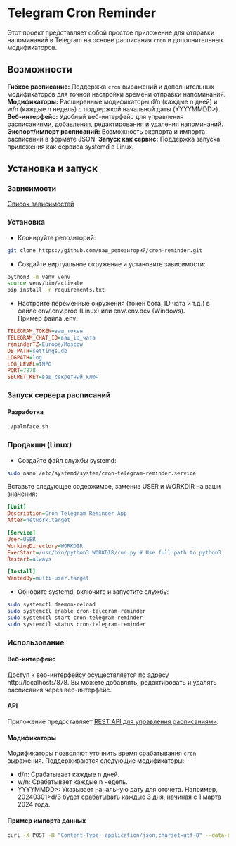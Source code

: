 # Telegram Cron Reminder

Этот проект представляет собой простое приложение для отправки напоминаний в Telegram на основе расписания `cron` и дополнительных модификаторов.

## Возможности

**Гибкое расписание:** Поддержка `cron` выражений и дополнительных модификаторов для точной настройки времени отправки напоминаний.
**Модификаторы:** Расширенные модификаторы d/n (каждые n дней) и w/n (каждые n недель) с поддержкой начальной даты (YYYYMMDD>).
**Веб-интерфейс:** Удобный веб-интерфейс для управления расписаниями, добавления, редактирования и удаления напоминаний.
**Экспорт/импорт расписаний:** Возможность экспорта и импорта расписаний в формате JSON.
**Запуск как сервис:** Поддержка запуска приложения как сервиса systemd в Linux.

## Установка и запуск
### Зависимости

[Список зависимостей](requirements.txt)

### Установка

- Клонируйте репозиторий:

```sh
git clone https://github.com/ваш_репозиторий/cron-reminder.git
```

- Создайте виртуальное окружение и установите зависимости:

```sh
python3 -m venv venv
source venv/bin/activate
pip install -r requirements.txt
```

- Настройте переменные окружения (токен бота, ID чата и т.д.) в файле env/.env.prod (Linux) или env/.env.dev (Windows).  
Пример файла .env:

```ini
TELEGRAM_TOKEN=ваш_токен
TELEGRAM_CHAT_ID=ваш_id_чата
reminderTZ=Europe/Moscow
DB_PATH=settings.db
LOGPATH=log
LOG_LEVEL=INFO
PORT=7878
SECRET_KEY=ваш_секретный_ключ
```

### Запуск сервера расписаний

#### Разработка

```sh
./palmface.sh
```

### Продакшн (Linux)

- Создайте файл службы systemd:

```sh
sudo nano /etc/systemd/system/cron-telegram-reminder.service
```

Вставьте следующее содержимое, заменив USER и WORKDIR на ваши значения:

```ini
[Unit]
Description=Cron Telegram Reminder App
After=network.target

[Service]
User=USER
WorkingDirectory=WORKDIR
ExecStart=/usr/bin/python3 WORKDIR/run.py # Use full path to python3
Restart=always

[Install]
WantedBy=multi-user.target
```

- Обновите systemd, включите и запустите службу:

```sh
sudo systemctl daemon-reload
sudo systemctl enable cron-telegram-reminder
sudo systemctl start cron-telegram-reminder
sudo systemctl status cron-telegram-reminder
```

### Использование

#### Веб-интерфейс

Доступ к веб-интерфейсу осуществляется по адресу http://localhost:7878. Вы можете добавлять, редактировать и удалять расписания через веб-интерфейс.

#### API

Приложение предоставляет [REST API для управления расписаниями](API.md).

#### Модификаторы

Модификаторы позволяют уточнить время срабатывания `cron` выражения. Поддерживаются следующие модификаторы:

- d/n: Срабатывает каждые n дней.
- w/n: Срабатывает каждые n недель.
- YYYYMMDD>: Указывает начальную дату для отсчета. Например, 20240301>d/3 будет срабатывать каждые 3 дня, начиная с 1 марта 2024 года.

#### Пример импорта данных

```sh
curl -X POST -H "Content-Type: application/json;charset=utf-8" --data-binary @dataschedules.json http://localhost:7878/schedules_all
```
